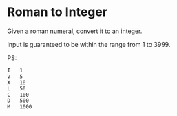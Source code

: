 # Roman to Integer

Given a roman numeral, convert it to an integer.  

Input is guaranteed to be within the range from 1 to 3999.  

PS:

```
I	1
V	5
X	10
L	50
C	100
D	500
M	1000
```

